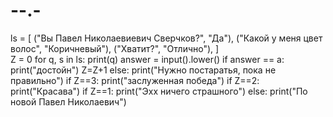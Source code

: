 # --.-
ls = [
    ("Вы Павел Николаевиевич Сверчков?", "Да"),
    ("Какой у меня цвет волос", "Коричневый"),
    ("Хватит?", "Отлично"),
]    
Z = 0
for q, s in ls:
    print(q)
    answer = input().lower()
    if answer == a:
        print("достойн")
        Z=Z+1
    else:
        print("Нужно постаратья, пока не правильно")
if Z==3:
    print("заслуженная победа")
if Z==2:
    print("Красава")
if Z==1:
    print("Эхх ничего страшного")
else:
    print("По новой Павел Николаевич")
